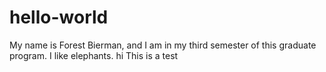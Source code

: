 # hello-world

My name is Forest Bierman, and I am in my third semester of this graduate program. I like elephants.
hi
This is a test
